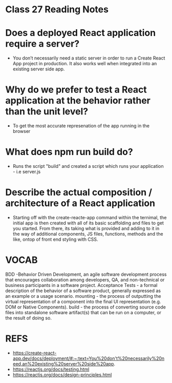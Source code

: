 # Class 27 Reading Notes

# Does a deployed React application require a server?
- You don’t necessarily need a static server in order to run a Create React App project in production. It also works well when integrated into an existing server side app.
# Why do we prefer to test a React application at the behavior rather than the unit level?
- To get the most accurate represenation of the app running in the browser
# What does npm run build do?
- Runs the script "build" and created a script which runs your application - i.e server.js
# Describe the actual composition / architecture of a React application
- Starting off with the create-reacte-app command within the ternimal, the initial app is then created with all of its basic scaffolding and files to get you started. From there, its taking what is provided and adding to it in the way of additional components, JS files, functions, methods and the like, ontop of front end styling with CSS.

# VOCAB
BDD -Behavior Driven Development, an agile software development process that encourages collaboration among developers, QA, and non-technical or business participants in a software project.
Acceptance Tests - a formal description of the behavior of a software product, generally expressed as an example or a usage scenario.
mounting - the process of outputting the virtual representation of a component into the final UI representation (e.g. DOM or Native Components).
build - the process of converting source code files into standalone software artifact(s) that can be run on a computer, or the result of doing so.

# REFS
- https://create-react-app.dev/docs/deployment/#:~:text=You%20don't%20necessarily%20need,an%20existing%20server%20side%20app.
- https://reactjs.org/docs/testing.html
- https://reactjs.org/docs/design-principles.html
